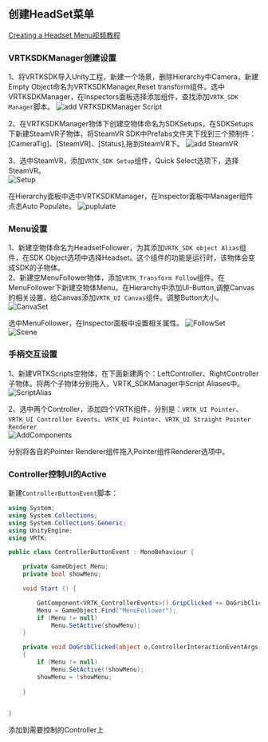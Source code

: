 ## 创建HeadSet菜单
[Creating a Headset Menu视频教程](https://www.youtube.com/watch?v=W9mub3CvTvQ)  

### VRTKSDKManager创建设置
1、将VRTKSDK导入Unity工程，新建一个场景，删除Hierarchy中Camera，新建Empty Object命名为VRTKSDKManager,Reset transform组件。选中VRTKSDKManager，在Inspectors面板选择添加组件，查找添加`VRTK_SDK Manager`脚本。
![add VRTKSDKManager Script](https://github.com/Humor1217/TechDocments/blob/master/XR/VR/VRTK/%E5%88%9B%E5%BB%BA%E5%A4%B4%E6%98%BE%E8%8F%9C%E5%8D%95/imgs/001.png)  

2、在VRTKSDKManager物体下创建空物体命名为SDKSetups，在SDKSetups下新建SteamVR子物体，将SteamVR SDK中Prefabs文件夹下找到三个预制件：[CameraTig]、[SteamVR]、[Status],拖到SteamVR下。
![add SteamVR](https://github.com/Humor1217/TechDocments/blob/master/XR/VR/VRTK/%E5%88%9B%E5%BB%BA%E5%A4%B4%E6%98%BE%E8%8F%9C%E5%8D%95/imgs/002.png) 

3、选中SteamVR，添加`VRTK_SDK Setup`组件，Quick Select选项下，选择SteamVR。  
![Setup](https://github.com/Humor1217/TechDocments/blob/master/XR/VR/VRTK/%E5%88%9B%E5%BB%BA%E5%A4%B4%E6%98%BE%E8%8F%9C%E5%8D%95/imgs/003.png)

在Hierarchy面板中选中VRTKSDKManager，在Inspector面板中Manager组件点击Auto Populate。
![puplulate](https://github.com/Humor1217/TechDocments/blob/master/XR/VR/VRTK/%E5%88%9B%E5%BB%BA%E5%A4%B4%E6%98%BE%E8%8F%9C%E5%8D%95/imgs/004.png)


### Menu设置  
1、新建空物体命名为HeadsetFollower，为其添加`VRTK_SDK object Alias`组件，在SDK Object选项中选择Headset。这个组件的功能是运行时，该物体会变成SDK的子物体。  
2、新建空MenuFollower物体，添加`VRTK_Transform Follow`组件。在MenuFollower下新建空物体Menu。在Hierarchy中添加UI-Button,调整Canvas的相关设置，给Canvas添加`VRTK_UI Canvas`组件。调整Button大小。  
![CanvaSet](https://github.com/Humor1217/TechDocments/blob/master/XR/VR/VRTK/%E5%88%9B%E5%BB%BA%E5%A4%B4%E6%98%BE%E8%8F%9C%E5%8D%95/imgs/005.png)

选中MenuFollower，在Inspector面板中设置相关属性。
![FollowSet](https://github.com/Humor1217/TechDocments/blob/master/XR/VR/VRTK/%E5%88%9B%E5%BB%BA%E5%A4%B4%E6%98%BE%E8%8F%9C%E5%8D%95/imgs/006.png)  
![Scene](https://github.com/Humor1217/TechDocments/blob/master/XR/VR/VRTK/%E5%88%9B%E5%BB%BA%E5%A4%B4%E6%98%BE%E8%8F%9C%E5%8D%95/imgs/007.png) 

### 手柄交互设置
1、新建VRTKScripts空物体，在下面新建两个：LeftController、RightController 子物体。将两个子物体分别拖入，VRTK_SDKManager中Script Aliases中。  
![ScriptAlias](https://github.com/Humor1217/TechDocments/blob/master/XR/VR/VRTK/%E5%88%9B%E5%BB%BA%E5%A4%B4%E6%98%BE%E8%8F%9C%E5%8D%95/imgs/008.png) 

2、选中两个Controller，添加四个VRTK组件，分别是：`VRTK_UI Pointer`、`VRTK_UI Controller Events`、`VRTK_UI Pointer`、`VRTK_UI Straight Pointer Renderer`  
![AddComponents](https://github.com/Humor1217/TechDocments/blob/master/XR/VR/VRTK/%E5%88%9B%E5%BB%BA%E5%A4%B4%E6%98%BE%E8%8F%9C%E5%8D%95/imgs/009.png)  

分别将各自的Pointer Renderer组件拖入Pointer组件Renderer选项中。

### Controller控制UI的Active
新建`ControllerButtonEvent`脚本：  

``` C#
using System;
using System.Collections;
using System.Collections.Generic;
using UnityEngine;
using VRTK;

public class ControllerButtonEvent : MonoBehaviour {

    private GameObject Menu;
    private bool showMenu;

	void Start () {

        GetComponent<VRTK_ControllerEvents>().GripClicked += DoGribClicked;
        Menu = GameObject.Find("MenuFollower");
        if (Menu != null)
            Menu.SetActive(showMenu);
	}

    private void DoGribClicked(object o,ControllerInteractionEventArgs e)
    {
        if (Menu != null)
            Menu.SetActive(!showMenu);
        showMenu = !showMenu;
         
    }
    

}

```

添加到需要控制的Controller上

